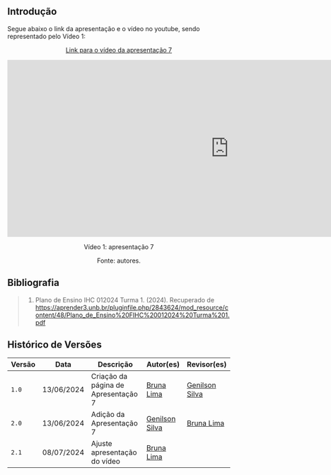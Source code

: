 ## Introdução

<p>Segue abaixo o link da apresentação e o vídeo no youtube, sendo representado pelo Vídeo 1:</p>

<center>

[Link para o vídeo da apresentação 7](https://youtu.be/n8GcaS20aGo)

<iframe width="1000vw" height="400vh" src="https://www.youtube.com/embed/n8GcaS20aGo?si=gY5wOH2d6bcxBhwC" title="Apresentação 6.1 - Verificação (CBMERJ)" frameborder="0" allow="accelerometer; autoplay; clipboard-write; encrypted-media; gyroscope; picture-in-picture; web-share" referrerpolicy="strict-origin-when-cross-origin" allowfullscreen></iframe>

<p>Vídeo 1: apresentação 7</p>
Fonte: autores.

</center>

## Bibliografia
> 1. Plano de Ensino IHC 012024 Turma 1. (2024). Recuperado de https://aprender3.unb.br/pluginfile.php/2843624/mod_resource/content/48/Plano_de_Ensino%20FIHC%20012024%20Turma%201.pdf

## Histórico de Versões

| Versão |    Data    | Descrição                                 | Autor(es)                                       | Revisor(es)                                    |
| ------ | :--------: | ----------------------------------------- | ----------------------------------------------- | ---------------------------------------------- |
| `1.0`   | 13/06/2024 | Criação da página de Apresentação 7     | [Bruna Lima](https://github.com/libruna) |[Genilson Silva](https://github.com/GenilsonJrs)    |  
| `2.0`   | 13/06/2024 | Adição da Apresentação 7     | [Genilson Silva](https://github.com/GenilsonJrs) | [Bruna Lima](https://github.com/libruna)   | 
| `2.1`   | 08/07/2024 | Ajuste apresentação do vídeo  | [Bruna Lima](https://github.com/libruna)|  |

